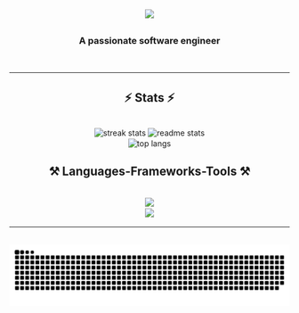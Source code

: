 
<!--
**nightbounty/nightbounty** is a ✨ _special_ ✨ repository because its `README.md` (this file) appears on your GitHub profile.

Here are some ideas to get you started:

- 🔭 I’m currently working on ...
- 🌱 I’m currently learning ...
- 👯 I’m looking to collaborate on ...
- 🤔 I’m looking for help with ...
- 💬 Ask me about ...
- 📫 How to reach me: ...
- 😄 Pronouns: ...
- ⚡ Fun fact: ...
-->

<h1 align="center">
    <img src="https://readme-typing-svg.herokuapp.com/?font=Righteous&size=35&center=true&vCenter=true&width=500&height=70&duration=4000&lines=Hi+There!+👋;+I'm+Kevin!;" />
</h1>
<h3 align="center">A passionate software engineer</h3>

<br/>
<div align=center>



</div>
<hr/>

<h2 align="center">⚡ Stats ⚡</h2>
<br>

<div align=center>
<img width=390 src="https://streak-stats.demolab.com?user=nightbounty&theme=dark&sideNums=42A049&currStreakLabel=14A0EB&currStreakNum=42A049&sideLabels=14A0EB" alt="streak stats"/>
  <img width=355 src="https://github-readme-stats.vercel.app/api?username=nightbounty&theme=blue-green" alt="readme stats" />
  <br/>
  <img width=325 align="center" src="https://github-readme-stats.vercel.app/api/top-langs/?username=nightbounty&layout=compact&theme=tokyonight" alt="top langs" />
    
<!-- [![GitHub Streak](https://streak-stats.demolab.com?user=nightbounty&theme=dark&sideNums=42A049&currStreakLabel=14A0EB&currStreakNum=42A049&sideLabels=14A0EB)](https://git.io/streak-stats)
    
[![Anurag's GitHub stats](https://github-readme-stats.vercel.app/api?username=nightbounty&theme=blue-green)](https://github.com/anuraghazra/github-readme-stats)

![Top Langs](https://github-readme-stats.vercel.app/api/top-langs/?username=nightbounty&layout=compact&theme=tokyonight)
-->


<h2 align="center">⚒️ Languages-Frameworks-Tools ⚒️</h2>
<br/>
<div align="center">
    <img src="https://skillicons.dev/icons?i=nodejs,github,python,javascript,typescript,java" /><br>
    <img src="https://skillicons.dev/icons?i=react,express,mongodb,mysql,html,css,vscode,figma,git" />
</div>

<hr/>

<div align="center">
  
  <br>
<picture>
  <source media="(prefers-color-scheme: dark)" srcset="https://raw.githubusercontent.com/nightbounty/nightbounty/output/github-contribution-grid-snake-dark.svg">
  <source media="(prefers-color-scheme: light)" srcset="https://raw.githubusercontent.com/nightbounty/nightbounty/output/github-contribution-grid-snake.svg">
  <img alt="github contribution grid snake animation" src="https://raw.githubusercontent.com/nightbounty/nightbounty/output/github-contribution-grid-snake.svg">
</picture>
  
  <br/><br/><br/>
</div>

